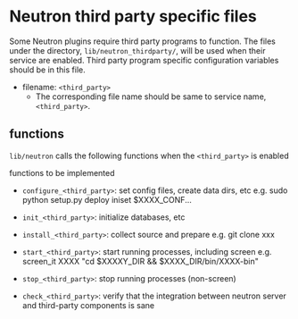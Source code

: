 Neutron third party specific files
==================================
Some Neutron plugins require third party programs to function.
The files under the directory, ``lib/neutron_thirdparty/``, will be used
when their service are enabled.
Third party program specific configuration variables should be in this file.

* filename: ``<third_party>``
  * The corresponding file name should be same to service name, ``<third_party>``.

functions
---------
``lib/neutron`` calls the following functions when the ``<third_party>`` is enabled

functions to be implemented
* ``configure_<third_party>``:
  set config files, create data dirs, etc
  e.g.
  sudo python setup.py deploy
  iniset $XXXX_CONF...

* ``init_<third_party>``:
  initialize databases, etc

* ``install_<third_party>``:
  collect source and prepare
  e.g.
  git clone xxx

* ``start_<third_party>``:
  start running processes, including screen
  e.g.
  screen_it XXXX "cd $XXXXY_DIR && $XXXX_DIR/bin/XXXX-bin"

* ``stop_<third_party>``:
  stop running processes (non-screen)

* ``check_<third_party>``:
  verify that the integration between neutron server and third-party components is sane
